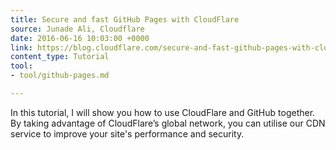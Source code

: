 ```yaml
---
title: Secure and fast GitHub Pages with CloudFlare
source: Junade Ali, Cloudflare
date: 2016-06-16 10:03:00 +0000
link: https://blog.cloudflare.com/secure-and-fast-github-pages-with-cloudflare/
content_type: Tutorial
tool:
- tool/github-pages.md

---
```

In this tutorial, I will show you how to use CloudFlare and GitHub together. By taking advantage of CloudFlare’s global network, you can utilise our CDN service to improve your site's performance and security.





